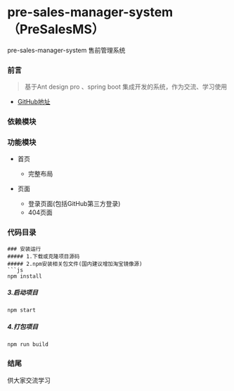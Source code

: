# pre-sales-manager-system（PreSalesMS）
pre-sales-manager-system 售前管理系统
### 前言
> 基于Ant design pro 、spring boot 集成开发的系统，作为交流、学习使用

- [GitHub地址](https://github.com/renfeihn/pre-sales-manager-system)

### 依赖模块



### 功能模块



- 首页
    - 完整布局

- 页面
    - 登录页面(包括GitHub第三方登录)
    - 404页面

### 代码目录
                                  
```
### 安装运行
##### 1.下载或克隆项目源码
##### 2.npm安装相关包文件(国内建议增加淘宝镜像源)
```js
npm install
```
##### 3.启动项目
```js
npm start
```
##### 4.打包项目
```js
npm run build
```

### 结尾
供大家交流学习

